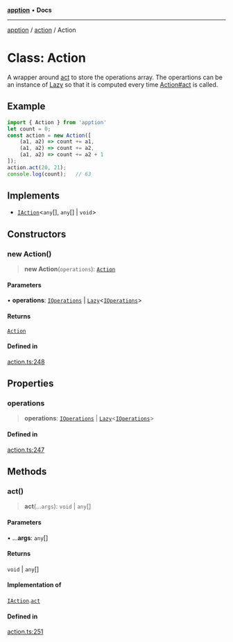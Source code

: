 [**apption**](../../README.md) • **Docs**

***

[apption](../../modules.md) / [action](../README.md) / Action

# Class: Action

A wrapper around [act](../functions/act.md) to store the operations array. The operartions can be an instance 
of [Lazy](Lazy.md) so that it is computed every time [Action#act](Action.md#act) is called.

## Example

```ts
import { Action } from 'apption'
let count = 0;
const action = new Action([
    (a1, a2) => count += a1,
    (a1, a2) => count += a2,
    (a1, a2) => count += a2 + 1
]);
action.act(20, 21);
console.log(count);   // 63
```

## Implements

- [`IAction`](../interfaces/IAction.md)\<`any`[], `any`[] \| `void`\>

## Constructors

### new Action()

> **new Action**(`operations`): [`Action`](Action.md)

#### Parameters

• **operations**: [`IOperations`](../type-aliases/IOperations.md) \| [`Lazy`](Lazy.md)\<[`IOperations`](../type-aliases/IOperations.md)\>

#### Returns

[`Action`](Action.md)

#### Defined in

[action.ts:248](https://github.com/mksunny1/apption/blob/3d0322baa807496b8ecfb44bd80265a9049ec621/src/action.ts#L248)

## Properties

### operations

> **operations**: [`IOperations`](../type-aliases/IOperations.md) \| [`Lazy`](Lazy.md)\<[`IOperations`](../type-aliases/IOperations.md)\>

#### Defined in

[action.ts:247](https://github.com/mksunny1/apption/blob/3d0322baa807496b8ecfb44bd80265a9049ec621/src/action.ts#L247)

## Methods

### act()

> **act**(...`args`): `void` \| `any`[]

#### Parameters

• ...**args**: `any`[]

#### Returns

`void` \| `any`[]

#### Implementation of

[`IAction`](../interfaces/IAction.md).[`act`](../interfaces/IAction.md#act)

#### Defined in

[action.ts:251](https://github.com/mksunny1/apption/blob/3d0322baa807496b8ecfb44bd80265a9049ec621/src/action.ts#L251)
